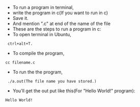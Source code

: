 - To run a program in terminal,
- write the program in c(If you want to run in c)
- Save it.
- And mention ".c" at end of the name of the file
- These are the steps to run a program in c:
- To open terminal in Ubuntu,
`````````
 ctrl+alt+T.
`````````
- To compile the program,
``````````
cc filename.c
``````````
- To run the the program,
`````````````````````````
 ./a.out(The file name you have stored.)
````````````````````````````````````````
- You'll get the out put like this(For "Hello World!" program):
```````````````
Hello World!
```````````````
